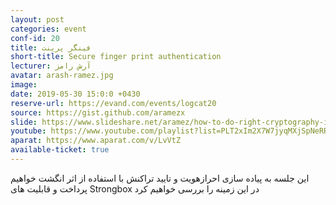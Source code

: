 ```yaml
---
layout: post
categories: event
conf-id: 20
title: فینگر پرینت
short-title: Secure finger print authentication
lecturer: آرش رامز
avatar: arash-ramez.jpg
image: 
date: 2019-05-30 15:0:0 +0430
reserve-url: https://evand.com/events/logcat20
source: https://gist.github.com/aramezx
slide: https://www.slideshare.net/aramez/how-to-do-right-cryptography-in-android-part-3
youtube: https://www.youtube.com/playlist?list=PLT2xIm2X7W7jyqMXjSpNeRRzgoW_1iJg5
aparat: https://www.aparat.com/v/LvVtZ
available-ticket: true
---
```

این جلسه به پیاده سازی احرازهویت و تایید تراکنش با استفاده از اثر انگشت خواهیم پرداخت و قابلیت های Strongbox در این زمینه را بررسی خواهیم کرد
